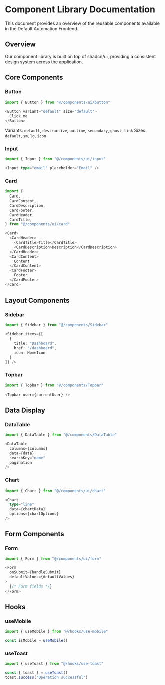 # Component Library Documentation

This document provides an overview of the reusable components available in the Default Automation Frontend.

## Overview

Our component library is built on top of shadcn/ui, providing a consistent design system across the application.

## Core Components

### Button

```typescript
import { Button } from "@/components/ui/button"

<Button variant="default" size="default">
  Click me
</Button>
```

Variants: `default`, `destructive`, `outline`, `secondary`, `ghost`, `link`
Sizes: `default`, `sm`, `lg`, `icon`

### Input

```typescript
import { Input } from "@/components/ui/input"

<Input type="email" placeholder="Email" />
```

### Card

```typescript
import {
  Card,
  CardContent,
  CardDescription,
  CardFooter,
  CardHeader,
  CardTitle,
} from "@/components/ui/card"

<Card>
  <CardHeader>
    <CardTitle>Title</CardTitle>
    <CardDescription>Description</CardDescription>
  </CardHeader>
  <CardContent>
    Content
  </CardContent>
  <CardFooter>
    Footer
  </CardFooter>
</Card>
```

## Layout Components

### Sidebar

```typescript
import { Sidebar } from "@/components/Sidebar"

<Sidebar items={[
  {
    title: "Dashboard",
    href: "/dashboard",
    icon: HomeIcon
  }
]} />
```

### Topbar

```typescript
import { Topbar } from "@/components/Topbar"

<Topbar user={currentUser} />
```

## Data Display

### DataTable

```typescript
import { DataTable } from "@/components/DataTable"

<DataTable
  columns={columns}
  data={data}
  searchKey="name"
  pagination
/>
```

### Chart

```typescript
import { Chart } from "@/components/ui/chart"

<Chart
  type="line"
  data={chartData}
  options={chartOptions}
/>
```

## Form Components

### Form

```typescript
import { Form } from "@/components/ui/form"

<Form
  onSubmit={handleSubmit}
  defaultValues={defaultValues}
>
  {/* Form fields */}
</Form>
```

## Hooks

### useMobile

```typescript
import { useMobile } from "@/hooks/use-mobile"

const isMobile = useMobile()
```

### useToast

```typescript
import { useToast } from "@/hooks/use-toast"

const { toast } = useToast()
toast.success("Operation successful")